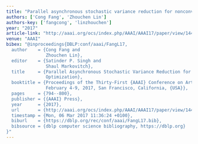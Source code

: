 ```yaml
---
title: "Parallel asynchronous stochastic variance reduction for nonconvex optimization"
authors: ['Cong Fang', 'Zhouchen Lin']
authors-key: ['fangcong', 'linzhouchen']
year: "2017"
article-link: "http://aaai.org/ocs/index.php/AAAI/AAAI17/paper/view/14433"
venue: "AAAI"
bibex: "@inproceedings{DBLP:conf/aaai/FangL17,
  author    = {Cong Fang and
               Zhouchen Lin},
  editor    = {Satinder P. Singh and
               Shaul Markovitch},
  title     = {Parallel Asynchronous Stochastic Variance Reduction for Nonconvex
               Optimization},
  booktitle = {Proceedings of the Thirty-First {AAAI} Conference on Artificial Intelligence,
               February 4-9, 2017, San Francisco, California, {USA}},
  pages     = {794--800},
  publisher = {{AAAI} Press},
  year      = {2017},
  url       = {http://aaai.org/ocs/index.php/AAAI/AAAI17/paper/view/14433},
  timestamp = {Mon, 06 Mar 2017 11:36:24 +0100},
  biburl    = {https://dblp.org/rec/conf/aaai/FangL17.bib},
  bibsource = {dblp computer science bibliography, https://dblp.org}
}"
---
```

